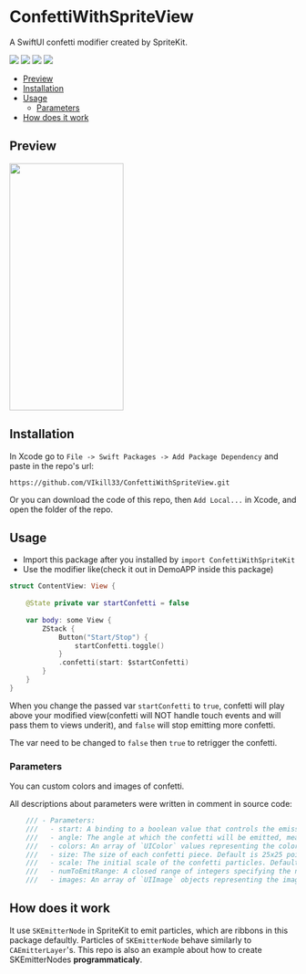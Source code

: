 # ConfettiWithSpriteView

A SwiftUI confetti modifier created by SpriteKit.
<p>
    <img src="https://img.shields.io/badge/iOS-14.0%2B-blue" />
    <img src="https://img.shields.io/badge/watchOS-6.0%2B-green" />
    <img src="https://img.shields.io/badge/visionOS-1.0%2B-red" />
    <img src="https://img.shields.io/badge/-SwiftUI-orange" />
</p>

- [Preview](#preview)
- [Installation](#installation)
- [Usage](#usage)
  * [Parameters](#parameters)
- [How does it work](#how_does_it_work)

## Preview
<img src="https://github.com/VIkill33/ConfettiWithSpriteView/assets/78488529/c4c32903-e5a4-4695-8834-6f5352c29ca6" width="200" height="433">

## Installation
In Xcode go to `File -> Swift Packages -> Add Package Dependency` 
and paste in the repo's url: 

`https://github.com/VIkill33/ConfettiWithSpriteView.git`

Or you can download the code of this repo, then `Add Local...` in Xcode, and open the folder of the repo.

## Usage
- Import this package after you installed by `import ConfettiWithSpriteKit`
- Use the modifier like(check it out in DemoAPP inside this package)
```swift
struct ContentView: View {
    
    @State private var startConfetti = false
    
    var body: some View {
        ZStack {
            Button("Start/Stop") {
                startConfetti.toggle()
            }
            .confetti(start: $startConfetti)
        }
    }
}
```
When you change the passed var `startConfetti` to `true`, confetti will play above your modified view(confetti will NOT handle touch events and will pass them to views underit), and `false` will stop emitting more confetti.

The var need to be changed to `false` then `true` to retrigger the confetti.

### Parameters
You can custom colors and images of confetti.

All descriptions about parameters were written in comment in source code:
```swift
    /// - Parameters:
    ///   - start: A binding to a boolean value that controls the emission of confetti.
    ///   - angle: The angle at which the confetti will be emitted, measured in radians. Default is pi/2 (90 degrees).
    ///   - colors: An array of `UIColor` values representing the colors of the confetti. Default includes red, green, system teal, yellow, orange, and purple.
    ///   - size: The size of each confetti piece. Default is 25x25 points.
    ///   - scale: The initial scale of the confetti particles. Default is 0.3.
    ///   - numToEmitRange: A closed range of integers specifying the number of particles to emit. Default range is 10 to 20.
    ///   - images: An array of `UIImage` objects representing the images for the confetti. Default includes a ribbon image.
```
## How does it work
It use `SKEmitterNode` in SpriteKit to emit particles, which are ribbons in this package defaultly. Particles of `SKEmitterNode` behave similarly to `CAEmitterLayer`'s. This repo is also an example about how to create SKEmitterNodes **programmaticaly**.

